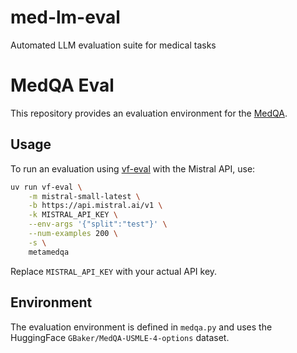 # med-lm-eval
Automated LLM evaluation suite for medical tasks
# MedQA Eval

This repository provides an evaluation environment for the [MedQA](https://huggingface.co/datasets/GBaker/MedQA-USMLE-4-options).

## Usage

To run an evaluation using [vf-eval](https://github.com/PrimeIntellect-ai/verifiers) with the Mistral API, use:

```sh
uv run vf-eval \
	-m mistral-small-latest \
	-b https://api.mistral.ai/v1 \
	-k MISTRAL_API_KEY \
	--env-args '{"split":"test"}' \
	--num-examples 200 \
	-s \
	metamedqa
```

Replace `MISTRAL_API_KEY` with your actual API key.

## Environment

The evaluation environment is defined in `medqa.py` and uses the HuggingFace `GBaker/MedQA-USMLE-4-options` dataset.